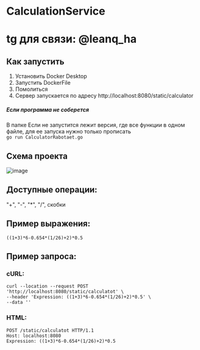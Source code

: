 # CalculationService
# tg для связи: @leanq_ha

## Как запустить
1. Установить Docker Desktop
2. Запустить DockerFile
3. Помолиться
4. Сервер запускается по адресу http://localhost:8080/static/calculator

##### Если программа не соберется  
В папке Если не запустится лежит версия, где все функции в одном файле, для ее запуска нужно только прописать  
```go run CalculatorRabotaet.go```

## Схема проекта
![image](https://github.com/1eanq/CalculationService/assets/153944563/588278d4-f409-45cf-bc99-b2a25e3e7402)

## Доступные операции:
  "+", "-", "*", "/", скобки

## Пример выражения:
```
((1+3)*6-0.654*(1/26)+2)*0.5
```

## Пример запроса:

### cURL:  
```
curl --location --request POST 'http://localhost:8080/static/calculatot' \
--header 'Expression: ((1+3)*6-0.654*(1/26)+2)*0.5' \
--data ''
```

### HTML:  
```
POST /static/calculatot HTTP/1.1
Host: localhost:8080
Expression: ((1+3)*6-0.654*(1/26)+2)*0.5
```
